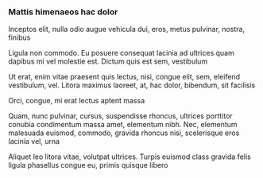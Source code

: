 ### Mattis himenaeos hac dolor

Inceptos elit, nulla odio augue vehicula dui, eros, metus pulvinar, nostra, finibus

Ligula non commodo. Eu posuere consequat lacinia ad ultrices quam dapibus mi vel molestie est. Dictum quis est sem, vestibulum

Ut erat, enim vitae praesent quis lectus, nisi, congue elit, sem, eleifend vestibulum, vel. Litora maximus laoreet, at, hac dolor, bibendum, sit facilisis

Orci, congue, mi erat lectus aptent massa

Quam, nunc pulvinar, cursus, suspendisse rhoncus, ultrices porttitor conubia condimentum massa amet, elementum nibh. Nec, elementum malesuada euismod, commodo, gravida rhoncus nisi, scelerisque eros lacinia vel, urna

Aliquet leo litora vitae, volutpat ultrices. Turpis euismod class gravida felis ligula phasellus congue eu, primis quisque libero


